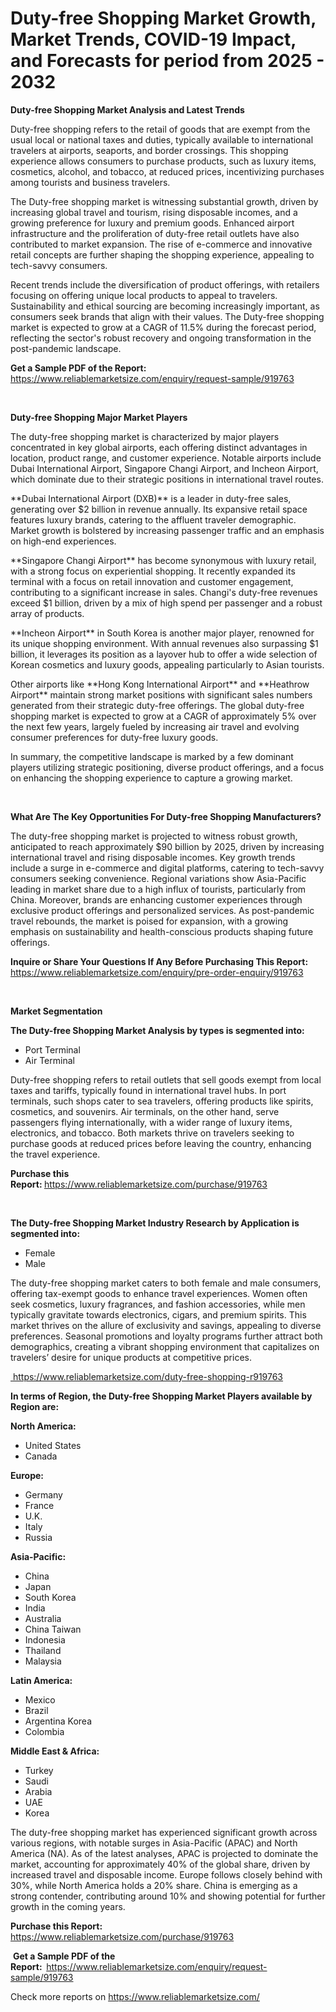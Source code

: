 <p><h1>Duty-free Shopping Market Growth, Market Trends, COVID-19 Impact, and Forecasts for period from 2025 - 2032</h1></p><p><strong>Duty-free Shopping Market Analysis and Latest Trends</strong></p>
<p><p>Duty-free shopping refers to the retail of goods that are exempt from the usual local or national taxes and duties, typically available to international travelers at airports, seaports, and border crossings. This shopping experience allows consumers to purchase products, such as luxury items, cosmetics, alcohol, and tobacco, at reduced prices, incentivizing purchases among tourists and business travelers.</p><p>The Duty-free shopping market is witnessing substantial growth, driven by increasing global travel and tourism, rising disposable incomes, and a growing preference for luxury and premium goods. Enhanced airport infrastructure and the proliferation of duty-free retail outlets have also contributed to market expansion. The rise of e-commerce and innovative retail concepts are further shaping the shopping experience, appealing to tech-savvy consumers.</p><p>Recent trends include the diversification of product offerings, with retailers focusing on offering unique local products to appeal to travelers. Sustainability and ethical sourcing are becoming increasingly important, as consumers seek brands that align with their values. The Duty-free shopping market is expected to grow at a CAGR of 11.5% during the forecast period, reflecting the sector's robust recovery and ongoing transformation in the post-pandemic landscape.</p></p>
<p><strong>Get a Sample PDF of the Report:&nbsp;</strong> <a href="https://www.reliablemarketsize.com/enquiry/request-sample/919763?utm_campaign=2753&utm_medium=2&utm_source=Github&utm_content=ia&utm_term=05042025&utm_id=duty-free-shopping">https://www.reliablemarketsize.com/enquiry/request-sample/919763</a></p>
<p>&nbsp;</p>
<p><strong>Duty-free Shopping Major Market Players</strong></p>
<p><p>The duty-free shopping market is characterized by major players concentrated in key global airports, each offering distinct advantages in location, product range, and customer experience. Notable airports include Dubai International Airport, Singapore Changi Airport, and Incheon Airport, which dominate due to their strategic positions in international travel routes.</p><p>**Dubai International Airport (DXB)** is a leader in duty-free sales, generating over $2 billion in revenue annually. Its expansive retail space features luxury brands, catering to the affluent traveler demographic. Market growth is bolstered by increasing passenger traffic and an emphasis on high-end experiences.</p><p>**Singapore Changi Airport** has become synonymous with luxury retail, with a strong focus on experiential shopping. It recently expanded its terminal with a focus on retail innovation and customer engagement, contributing to a significant increase in sales. Changi's duty-free revenues exceed $1 billion, driven by a mix of high spend per passenger and a robust array of products.</p><p>**Incheon Airport** in South Korea is another major player, renowned for its unique shopping environment. With annual revenues also surpassing $1 billion, it leverages its position as a layover hub to offer a wide selection of Korean cosmetics and luxury goods, appealing particularly to Asian tourists.</p><p>Other airports like **Hong Kong International Airport** and **Heathrow Airport** maintain strong market positions with significant sales numbers generated from their strategic duty-free offerings. The global duty-free shopping market is expected to grow at a CAGR of approximately 5% over the next few years, largely fueled by increasing air travel and evolving consumer preferences for duty-free luxury goods.</p><p>In summary, the competitive landscape is marked by a few dominant players utilizing strategic positioning, diverse product offerings, and a focus on enhancing the shopping experience to capture a growing market.</p></p>
<p>&nbsp;</p>
<p><strong>What Are The Key Opportunities For Duty-free Shopping Manufacturers?</strong></p>
<p><p>The duty-free shopping market is projected to witness robust growth, anticipated to reach approximately $90 billion by 2025, driven by increasing international travel and rising disposable incomes. Key growth trends include a surge in e-commerce and digital platforms, catering to tech-savvy consumers seeking convenience. Regional variations show Asia-Pacific leading in market share due to a high influx of tourists, particularly from China. Moreover, brands are enhancing customer experiences through exclusive product offerings and personalized services. As post-pandemic travel rebounds, the market is poised for expansion, with a growing emphasis on sustainability and health-conscious products shaping future offerings.</p></p>
<p><strong>Inquire or Share Your Questions If Any Before Purchasing This Report:</strong> <a href="https://www.reliablemarketsize.com/enquiry/pre-order-enquiry/919763?utm_campaign=2753&utm_medium=2&utm_source=Github&utm_content=ia&utm_term=05042025&utm_id=duty-free-shopping">https://www.reliablemarketsize.com/enquiry/pre-order-enquiry/919763</a></p>
<p>&nbsp;</p>
<p><strong>Market Segmentation</strong></p>
<p><strong>The Duty-free Shopping Market Analysis by types is segmented into:</strong></p>
<p><ul><li>Port Terminal</li><li>Air Terminal</li></ul></p>
<p><p>Duty-free shopping refers to retail outlets that sell goods exempt from local taxes and tariffs, typically found in international travel hubs. In port terminals, such shops cater to sea travelers, offering products like spirits, cosmetics, and souvenirs. Air terminals, on the other hand, serve passengers flying internationally, with a wider range of luxury items, electronics, and tobacco. Both markets thrive on travelers seeking to purchase goods at reduced prices before leaving the country, enhancing the travel experience.</p></p>
<p><strong>Purchase this Report:&nbsp;</strong><a href="https://www.reliablemarketsize.com/purchase/919763?utm_campaign=2753&utm_medium=2&utm_source=Github&utm_content=ia&utm_term=05042025&utm_id=duty-free-shopping">https://www.reliablemarketsize.com/purchase/919763</a></p>
<p>&nbsp;</p>
<p><strong>The Duty-free Shopping Market Industry Research by Application is segmented into:</strong></p>
<p><ul><li>Female</li><li>Male</li></ul></p>
<p><p>The duty-free shopping market caters to both female and male consumers, offering tax-exempt goods to enhance travel experiences. Women often seek cosmetics, luxury fragrances, and fashion accessories, while men typically gravitate towards electronics, cigars, and premium spirits. This market thrives on the allure of exclusivity and savings, appealing to diverse preferences. Seasonal promotions and loyalty programs further attract both demographics, creating a vibrant shopping environment that capitalizes on travelers’ desire for unique products at competitive prices.</p></p>
<p><a href="https://www.reliablemarketsize.com/duty-free-shopping-r919763?utm_campaign=2753&utm_medium=2&utm_source=Github&utm_content=ia&utm_term=05042025&utm_id=duty-free-shopping">&nbsp;https://www.reliablemarketsize.com/duty-free-shopping-r919763</a></p>
<p><strong>In terms of Region, the Duty-free Shopping Market Players available by Region are:</strong></p>
<p>
    <p> <strong> North America: </strong>
        <ul>
            <li>United States</li>
            <li>Canada</li>
        </ul>
        </p> 
    <p> <strong> Europe: </strong>
        <ul>
            <li>Germany</li>
            <li>France</li>
            <li>U.K.</li>
            <li>Italy</li>
            <li>Russia</li>
        </ul>
        </p> 
    <p> <strong> Asia-Pacific: </strong>
        <ul>
            <li>China</li>
            <li>Japan</li>
            <li>South Korea</li>
            <li>India</li>
            <li>Australia</li>
            <li>China Taiwan</li>
            <li>Indonesia</li>
            <li>Thailand</li>
            <li>Malaysia</li>
        </ul>
        </p> 
    <p> <strong> Latin America: </strong>
        <ul>
            <li>Mexico</li>
            <li>Brazil</li>
            <li>Argentina Korea</li>
            <li>Colombia</li>
        </ul>
        </p> 
    <p> <strong> Middle East & Africa: </strong>
        <ul>
            <li>Turkey</li>
            <li>Saudi</li>
            <li>Arabia</li>
            <li>UAE</li>
            <li>Korea</li>
        </ul>
    </p>
    </p>
<p><p>The duty-free shopping market has experienced significant growth across various regions, with notable surges in Asia-Pacific (APAC) and North America (NA). As of the latest analyses, APAC is projected to dominate the market, accounting for approximately 40% of the global share, driven by increased travel and disposable income. Europe follows closely behind with 30%, while North America holds a 20% share. China is emerging as a strong contender, contributing around 10% and showing potential for further growth in the coming years.</p></p>
<p><strong>Purchase this Report: </strong><a href="https://www.reliablemarketsize.com/purchase/919763?utm_campaign=2753&utm_medium=2&utm_source=Github&utm_content=ia&utm_term=05042025&utm_id=duty-free-shopping">https://www.reliablemarketsize.com/purchase/919763</a></p>
<p>&nbsp;<strong>Get a Sample PDF of the Report:&nbsp;&nbsp;</strong><a href="https://www.reliablemarketsize.com/enquiry/request-sample/919763?utm_campaign=2753&utm_medium=2&utm_source=Github&utm_content=ia&utm_term=05042025&utm_id=duty-free-shopping">https://www.reliablemarketsize.com/enquiry/request-sample/919763</a></p>
<p><strong></strong></p>
<p>Check more reports on <a href="https://www.reliablemarketsize.com/?utm_campaign=2753&utm_medium=2&utm_source=Github&utm_content=ia&utm_term=05042025&utm_id=duty-free-shopping">https://www.reliablemarketsize.com/</a></p>